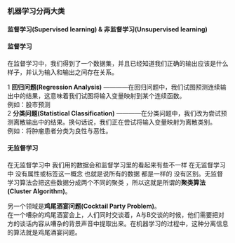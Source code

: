 ### 机器学习分两大类
#### 监督学习(Supervised learning) & 非监督学习(Unsupervised learning)

#### 监督学习
在监督学习中，我们得到了一个数据集，并且已经知道我们正确的输出应该是什么样子，并认为输入和输出之间存在关系。  

1 **回归问题(Regression Analysis)** ————在回归问题中，我们试图预测连续输出中的结果，这意味着我们试图将输入变量映射到某个连续函数。  
  例如：股市预测  
2 **分类问题(Statistical Classification)** ————在分类问题中，我们改为尝试预测离散输出中的结果。换句话说，我们正在尝试将输入变量映射为离散类别。  
  例如：将肿瘤患者分类为良性与恶性。  
  
#### 无监督学习
在无监督学习中 我们用的数据会和监督学习里的看起来有些不一样 在无监督学习中 没有属性或标签这一概念 也就是说所有的数据 都是一样的 没有区别。无监督学习算法会把这些数据分成两个不同的聚类
，所以这就是所谓的**聚类算法(Cluster Algorithm)**。  

另一个领域是**鸡尾酒宴问题(Cocktail Party Problem)**。  
在一个嘈杂的鸡尾酒宴会上，人们同时交谈着，A与B交谈的时候，他们需要把对方的谈话内容从嘈杂的背景声音中提取出来。在机器学习的过程中，这种分离信息的算法就是鸡尾酒宴问题。  

